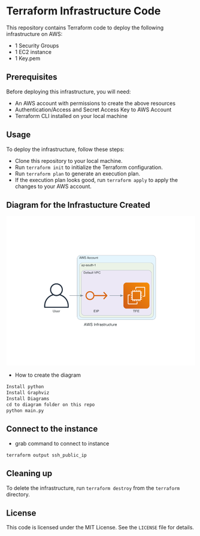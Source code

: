 # Terraform Infrastructure Code

This repository contains Terraform code to deploy the following infrastructure on AWS:


- 1 Security Groups
- 1 EC2 instance
- 1 Key.pem

## Prerequisites

Before deploying this infrastructure, you will need:

- An AWS account with permissions to create the above resources
- Authentication/Access and Secret Access Key to AWS Account
- Terraform CLI installed on your local machine

## Usage

To deploy the infrastructure, follow these steps:

- Clone this repository to your local machine.
- Run `terraform init` to initialize the Terraform configuration.
- Run `terraform plan` to generate an execution plan.
- If the execution plan looks good, run `terraform apply` to apply the changes to your AWS account.

## Diagram for the Infrastucture Created
![Screenshot](aws_infrastructure.png)

- How to create the diagram

```
Install python
Install Graphviz
Install Diagrams
cd to diagram folder on this repo
python main.py
```

## Connect to the instance

- grab command to connect to instance

```
terraform output ssh_public_ip
```

## Cleaning up
To delete the infrastructure, run `terraform destroy` from the `terraform` directory.

## License
This code is licensed under the MIT License. See the `LICENSE` file for details.
